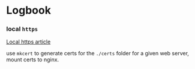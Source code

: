 # Logbook

### local `https`

[Local https article](https://codewithhugo.com/docker-compose-local-https/)

use `mkcert` to generate certs for the `./certs` folder for a given web server, mount certs to nginx.
